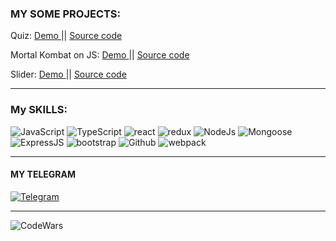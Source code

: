 ### MY SOME PROJECTS:

Quiz: <a href="https://react-quize-fa158.web.app/" > Demo </a> || <a href="https://github.com/s2000promax/react-quiz" > Source code </a> 

Mortal Kombat on JS: <a href="https://s2000promax.github.io/MortalKombat/" > Demo </a> || <a href="https://github.com/s2000promax/MortalKombat" > Source code </a> 

Slider: <a href="https://s2000promax.github.io/slider-project/" > Demo </a> || <a href="https://github.com/s2000promax/slider-project" > Source code </a> 

---

### My SKILLS:

![JavaScript](https://img.shields.io/badge/JavaScript-111111?style=for-the-badge&logo=JavaScript)
![TypeScript](https://img.shields.io/badge/TypeScript-111111?style=for-the-badge&logo=TypeScript)
![react](https://img.shields.io/badge/react-111111?style=for-the-badge&logo=React)
![redux](https://img.shields.io/badge/redux-111111?style=for-the-badge&logo=Redux)
![NodeJs](https://img.shields.io/badge/NodeJs-111111?style=for-the-badge&logo=Node.js)
![Mongoose](https://img.shields.io/badge/Mongoose-111111?style=for-the-badge&logo=MongoDB)
![ExpressJS](https://img.shields.io/badge/ExpressJS-111111?style=for-the-badge&logo=Express)
![bootstrap](https://img.shields.io/badge/bootstrap-111111?style=for-the-badge&logo=Bootstrap)
![Github](https://img.shields.io/badge/Github-111111?style=for-the-badge&logo=GitHub)
![webpack](https://img.shields.io/badge/webpack-111111?style=for-the-badge&logo=Webpack)

---

#### MY TELEGRAM

[![Telegram](https://img.shields.io/badge/Telegram-111111?style=for-the-badge&logo=telegram)](https://t.me/webfulldev)

---

![CodeWars](https://www.codewars.com/users/s2000promax/badges/large)
